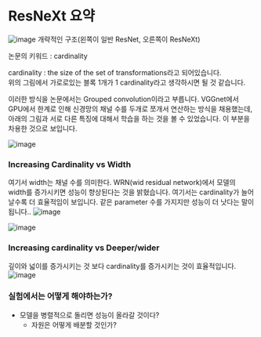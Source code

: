# ResNeXt 요약


![image](https://user-images.githubusercontent.com/50571795/130902663-8f7bc3ea-d541-4d31-b9f7-061b136d8525.png)
개략적인 구조(왼쪽이 일반 ResNet, 오른쪽이 ResNeXt)

논문의 키워드 : cardinality

cardinality : the size of the set of transformations라고 되어있습니다.  
위의 그림에서 가로로있는 블록 1개가 1 cardinality라고 생각하시면 될 것 같습니다.

이러한 방식을 논문에서는 Grouped convolution이라고 부릅니다. VGGnet에서 GPU에서 한계로 인해 신경망의 채널 수를 두개로 쪼개서 연산하는 방식을 채용했는데, 아래의 그림과 서로 다른 특징에 대해서 학습을 하는 것을 볼 수 있었습니다. 이 부분을 차용한 것으로 보입니다.

![image](https://user-images.githubusercontent.com/50571795/130910404-ca90a1dc-74d2-4623-88e5-104209262a09.png)

### Increasing Cardinality vs Width
여기서 width는 채널 수를 의미한다. WRN(wid residual network)에서 모델의 width를 증가시키면 성능이 향상된다는 것을 밝혔습니다. 여기서는 cardinality가 늘어날수록 더 효율적임이 보입니다. 같은 parameter 수를 가지지만 성능이 더 낫다는 말이 됩니다..
![image](https://user-images.githubusercontent.com/50571795/130910999-ebf25fb4-2b28-47cb-aaab-a805f597d7be.png)

![image](https://user-images.githubusercontent.com/50571795/130911057-bc67266a-30b0-45c9-afa8-843b8981292e.png)

### Increasing cardinality vs Deeper/wider
깊이와 넓이를 증가시키는 것 보다 cardinality를 증가시키는 것이 효율적입니다.
![image](https://user-images.githubusercontent.com/50571795/130912135-2f475cc6-ce22-4dd7-83b1-c6a4a5a180e8.png)

### 실험에서는 어떻게 해야하는가?  
- 모델을 병렬적으로 돌리면 성능이 올라갈 것이다?
  - 자원은 어떻게 배분할 것인가?
